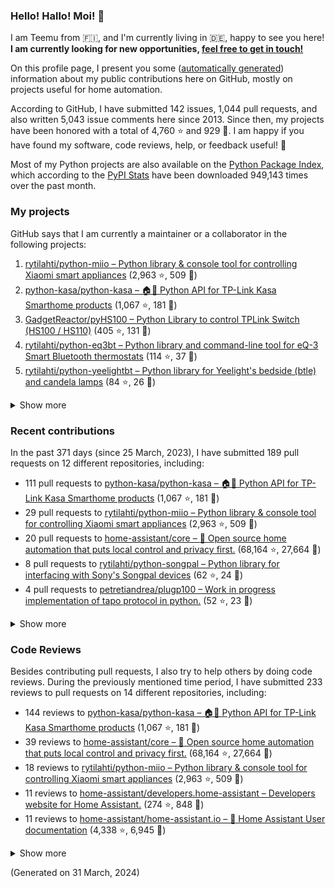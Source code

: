 

### Hello! Hallo! Moi! 👋

I am Teemu from 🇫🇮, and I'm currently living in 🇩🇪, happy to see you here! **I am currently looking for new opportunities, [feel free to get in touch!](https://linkedin.com/in/teemurytilahti)**

On this profile page, I present you some ([automatically generated](https://github.com/rytilahti/rytilahti)) information about my public contributions here on GitHub, 
mostly on projects useful for home automation.

According to GitHub, I have submitted 142 issues, 1,044 pull requests,
and also written 5,043 issue comments here since 2013.
Since then, my projects have been honored with a total of 4,760 ⭐ and 929 🍴.
I am happy if you have found my software, code reviews, help, or feedback useful! 🥰

Most of my Python projects are also available on the [Python Package Index](https://pypi.org/user/rytilahti/),
which according to the [PyPI Stats](https://pypistats.org/) have been downloaded 949,143 times over the past month.


### My projects

GitHub says that I am currently a maintainer or a collaborator in the following projects:

1. [rytilahti/python-miio – Python library & console tool for controlling Xiaomi smart appliances](https://github.com/rytilahti/python-miio) (2,963 ⭐, 509 🍴)
2. [python-kasa/python-kasa – 🏠🤖 Python API for TP-Link Kasa Smarthome products](https://github.com/python-kasa/python-kasa) (1,067 ⭐, 181 🍴)
3. [GadgetReactor/pyHS100 – Python Library to control TPLink Switch (HS100 / HS110)](https://github.com/GadgetReactor/pyHS100) (405 ⭐, 131 🍴)
4. [rytilahti/python-eq3bt – Python library and command-line tool for eQ-3 Smart Bluetooth thermostats](https://github.com/rytilahti/python-eq3bt) (114 ⭐, 37 🍴)
5. [rytilahti/python-yeelightbt – Python library for Yeelight's bedside (btle) and candela lamps](https://github.com/rytilahti/python-yeelightbt) (84 ⭐, 26 🍴)

<details><summary>Show more</summary><p>

6. [rytilahti/python-songpal – Python library for interfacing with Sony's Songpal devices](https://github.com/rytilahti/python-songpal) (62 ⭐, 24 🍴)
7. [rytilahti/homeassistant-mpris-bridge – Control your Home Assistant media players from your desktop using MPRIS](https://github.com/rytilahti/homeassistant-mpris-bridge) (21 ⭐, 1 🍴)
8. [rytilahti/homeassistant-upnp-availability – UPnP Availability sensor for Home Assistant](https://github.com/rytilahti/homeassistant-upnp-availability) (19 ⭐, 6 🍴)
9. [rytilahti/python-ubus – Python library for accessing ubus over JSON-RPC](https://github.com/rytilahti/python-ubus) (16 ⭐, 9 🍴)
10. [DNS-OARC/ripe-hackathon-dns-caching – Everything you ever wanted to know about caching resolvers but were afraid to ask](https://github.com/DNS-OARC/ripe-hackathon-dns-caching) (4 ⭐, 2 🍴)
11. [rytilahti/python-nucled – Python interface for intel_nuc_led kernel driver](https://github.com/rytilahti/python-nucled) (2 ⭐, 1 🍴)
12. [rytilahti/mqtt-bridge – "mqtt-bridge" -- execute shell commands on incoming MQTT messages](https://github.com/rytilahti/mqtt-bridge) (1 ⭐, 0 🍴)
13. [rytilahti/homeassistant-xiaomi-ng – None](https://github.com/rytilahti/homeassistant-xiaomi-ng) (1 ⭐, 1 🍴)
14. [RUB-SysSec/TurnkeyVPNStudy – None](https://github.com/RUB-SysSec/TurnkeyVPNStudy) (0 ⭐, 1 🍴)
</p></details>

### Recent contributions

In the past 371 days (since 25 March, 2023), I have submitted 189 pull requests on 12 different repositories, including:
* 111 pull requests to [python-kasa/python-kasa – 🏠🤖 Python API for TP-Link Kasa Smarthome products](https://github.com/python-kasa/python-kasa) (1,067 ⭐, 181 🍴)
* 29 pull requests to [rytilahti/python-miio – Python library & console tool for controlling Xiaomi smart appliances](https://github.com/rytilahti/python-miio) (2,963 ⭐, 509 🍴)
* 20 pull requests to [home-assistant/core – :house_with_garden: Open source home automation that puts local control and privacy first.](https://github.com/home-assistant/core) (68,164 ⭐, 27,664 🍴)
* 8 pull requests to [rytilahti/python-songpal – Python library for interfacing with Sony's Songpal devices](https://github.com/rytilahti/python-songpal) (62 ⭐, 24 🍴)
* 4 pull requests to [petretiandrea/plugp100 – Work in progress implementation of tapo protocol in python.](https://github.com/petretiandrea/plugp100) (52 ⭐, 23 🍴)

<details><summary>Show more</summary><p>

* 3 pull requests to [rytilahti/homeassistant-upnp-availability – UPnP Availability sensor for Home Assistant](https://github.com/rytilahti/homeassistant-upnp-availability) (19 ⭐, 6 🍴)
* 3 pull requests to [home-assistant/home-assistant.io – :blue_book: Home Assistant User documentation](https://github.com/home-assistant/home-assistant.io) (4,338 ⭐, 6,945 🍴)
* 2 pull requests to [rytilahti/homeassistant-xiaomi-ng – None](https://github.com/rytilahti/homeassistant-xiaomi-ng) (1 ⭐, 1 🍴)
* 2 pull requests to [home-assistant/brands – 🎨 Brands for Home Assistant](https://github.com/home-assistant/brands) (212 ⭐, 1,524 🍴)
* 2 pull requests to [sdb9696/core – :house_with_garden: Open source home automation that puts local control and privacy first.](https://github.com/sdb9696/core) (0 ⭐, 0 🍴)
* 2 pull requests to [sdb9696/python-kasa – 🏠🤖 Python API for TP-Link Kasa Smarthome products](https://github.com/sdb9696/python-kasa) (0 ⭐, 0 🍴)
* 1 pull requests to [cbeyls/MediaSession2MQTT – Publish the current Android MediaSession state to an MQTT broker](https://github.com/cbeyls/MediaSession2MQTT) (8 ⭐, 1 🍴)
* 1 pull requests to [home-assistant/addons – :heavy_plus_sign: Docker add-ons for Home Assistant](https://github.com/home-assistant/addons) (1,416 ⭐, 1,384 🍴)
* 1 pull requests to [home-assistant/frontend – :lollipop: Frontend for Home Assistant](https://github.com/home-assistant/frontend) (3,647 ⭐, 2,466 🍴)
</p></details>


### Code Reviews

Besides contributing pull requests, I also try to help others by doing code reviews.
During the previously mentioned time period, I have submitted 233 reviews to pull requests on 14 different repositories, including:
* 144 reviews to [python-kasa/python-kasa – 🏠🤖 Python API for TP-Link Kasa Smarthome products](https://github.com/python-kasa/python-kasa) (1,067 ⭐, 181 🍴)
* 39 reviews to [home-assistant/core – :house_with_garden: Open source home automation that puts local control and privacy first.](https://github.com/home-assistant/core) (68,164 ⭐, 27,664 🍴)
* 18 reviews to [rytilahti/python-miio – Python library & console tool for controlling Xiaomi smart appliances](https://github.com/rytilahti/python-miio) (2,963 ⭐, 509 🍴)
* 11 reviews to [home-assistant/developers.home-assistant – Developers website for Home Assistant.](https://github.com/home-assistant/developers.home-assistant) (274 ⭐, 848 🍴)
* 11 reviews to [home-assistant/home-assistant.io – :blue_book: Home Assistant User documentation](https://github.com/home-assistant/home-assistant.io) (4,338 ⭐, 6,945 🍴)

<details><summary>Show more</summary><p>

* 2 reviews to [rytilahti/python-songpal – Python library for interfacing with Sony's Songpal devices](https://github.com/rytilahti/python-songpal) (62 ⭐, 24 🍴)
* 2 reviews to [rytilahti/homeassistant-xiaomi-ng – None](https://github.com/rytilahti/homeassistant-xiaomi-ng) (1 ⭐, 1 🍴)
* 1 reviews to [home-assistant/brands – 🎨 Brands for Home Assistant](https://github.com/home-assistant/brands) (212 ⭐, 1,524 🍴)
* 1 reviews to [sdb9696/python-kasa – 🏠🤖 Python API for TP-Link Kasa Smarthome products](https://github.com/sdb9696/python-kasa) (0 ⭐, 0 🍴)
* 1 reviews to [home-assistant/addons – :heavy_plus_sign: Docker add-ons for Home Assistant](https://github.com/home-assistant/addons) (1,416 ⭐, 1,384 🍴)
* 1 reviews to [home-assistant/frontend – :lollipop: Frontend for Home Assistant](https://github.com/home-assistant/frontend) (3,647 ⭐, 2,466 🍴)
* 1 reviews to [sdb9696/core – :house_with_garden: Open source home automation that puts local control and privacy first.](https://github.com/sdb9696/core) (0 ⭐, 0 🍴)
* 1 reviews to [petretiandrea/plugp100 – Work in progress implementation of tapo protocol in python.](https://github.com/petretiandrea/plugp100) (52 ⭐, 23 🍴)
</p></details>

(Generated on 31 March, 2024)
